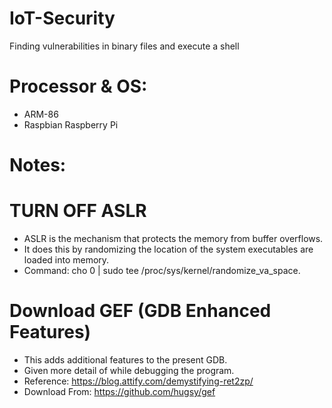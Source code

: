 # IoT-Security
Finding vulnerabilities in binary files and execute a shell

# Processor & OS:

- ARM-86
- Raspbian Raspberry Pi

# Notes:

# TURN OFF ASLR

-	ASLR is the mechanism that protects the memory from buffer overflows.
-	It does this by randomizing the location of the system executables are loaded into memory.
-	Command: cho 0 | sudo tee /proc/sys/kernel/randomize_va_space.


# Download GEF (GDB Enhanced Features)

-	This adds additional features to the present GDB.
-	Given more detail of while debugging the program.
-	Reference: https://blog.attify.com/demystifying-ret2zp/
-	Download From: https://github.com/hugsy/gef


